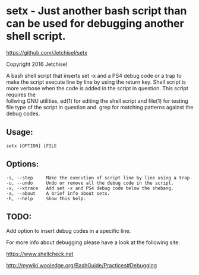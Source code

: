 # setx - Just another bash script than can be used for debugging another shell script.

https://github.com/Jetchisel/setx

Copyright 2016 Jetchisel

A bash shell script that inserts set -x and a PS4 debug code
or a trap to make the script execute line by line by using
the return key. Shell script is  more verbose when the code
is added in the script in question. This script  requires the  
follwing  GNU utilities, ed(1) for editing the shell script and
file(1)  for  testing  file type of the script in question and.
grep for matching patterns against the debug codes.


## Usage:
```
setx [OPTION] [FILE
```

## Options:
```
-s, --step     Make the execution of script line by line using a trap.
-u, --undo     Undo or remove all the debug code in the script.
-x, --xtrace   Add set -x and PS4 debug code below the shebang.
-a, --about    A brief info about setx.
-h, --help     Show this help.
```

## TODO:
Add option to insert debug codes in a specific line.



For more info about debugging please have a look at the following site.

https://www.shellcheck.net

http://mywiki.wooledge.org/BashGuide/Practices#Debugging
